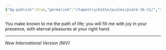 ```yaml
---
{"dg-publish":true,"permalink":"/tapestry/bible/psalms/psalm-16-11/","title":"Psalm 16:11","hide":true,"tags":["bible-verse","bible-verse"],"dgHomeLink":true,"dgShowLocalGraph":true,"dgEnableSearch":true}
---
```



You make known to me the path of life; you will fill me with joy in your presence, with eternal pleasures at your right hand.

---
*New International Version (NIV)*